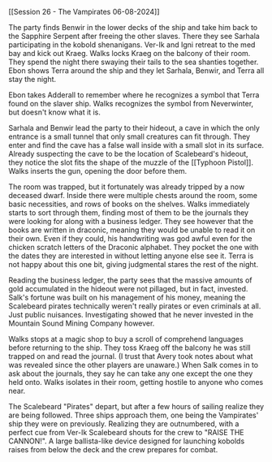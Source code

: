 [[Session 26 - The Vampirates 06-08-2024]]

The party finds Benwir in the lower decks of the ship and take him back to the Sapphire Serpent after freeing the other slaves. There they see Sarhala participating in the kobold shenanigans. Ver-Ik and Igni retreat to the med bay and kick out Kraeg. Walks locks Kraeg on the balcony of their room. They spend the night there swaying their tails to the sea shanties together. Ebon shows Terra around the ship and they let Sarhala, Benwir, and Terra all stay the night.

Ebon takes Adderall to remember where he recognizes a symbol that Terra found on the slaver ship. Walks recognizes the symbol from Neverwinter, but doesn't know what it is.

Sarhala and Benwir lead the party to their hideout, a cave in which the only entrance is a small tunnel that only small creatures can fit through. They enter and find the cave has a false wall inside with a small slot in its surface. Already suspecting the cave to be the location of Scalebeard's hideout, they notice the slot fits the shape of the muzzle of the [[Typhoon Pistol]]. Walks inserts the gun, opening the door before them.

The room was trapped, but it fortunately was already tripped by a now deceased dwarf. Inside there were multiple chests around the room, some basic necessities, and rows of books on the shelves. Walks immediately starts to sort through them, finding most of them to be the journals they were looking for along with a business ledger. They see however that the books are written in draconic, meaning they would be unable to read it on their own. Even if they could, his handwriting was god awful even for the chicken scratch letters of the Draconic alphabet. They pocket the one with the dates they are interested in without letting anyone else see it. Terra is not happy about this one bit, giving judgmental stares the rest of the night. 

Reading the business ledger, the party sees that the massive amounts of gold accumulated in the hideout were not pillaged, but in fact, invested. Salk's fortune was built on his management of his money, meaning the Scalebeard pirates technically weren't really pirates or even criminals at all. Just public nuisances. Investigating showed that he never invested in the Mountain Sound Mining Company however.

Walks stops at a magic shop to buy a scroll of comprehend languages before returning to the ship. They toss Kraeg off the balcony he was still trapped on and read the journal. (I trust that Avery took notes about what was revealed since the other players are unaware.) When Salk comes in to ask about the journals, they say he can take any one except the one they held onto. Walks isolates in their room, getting hostile to anyone who comes near.

The Scalebeard "Pirates" depart, but after a few hours of sailing realize they are being followed. Three ships approach them, one being the Vampirates' ship they were on previously. Realizing they are outnumbered, with a perfect cue from Ver-Ik Scalebeard shouts for the crew to "RAISE THE CANNON!". A large ballista-like device designed for launching kobolds raises from below the deck and the crew prepares for combat.